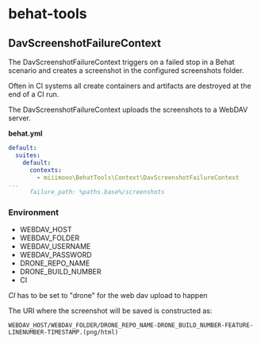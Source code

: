 # behat-tools

## DavScreenshotFailureContext

The DavScreenshotFailureContext triggers on a failed stop in a Behat scenario and creates a screenshot in the configured screenshots folder.

Often in CI systems all create containers and artifacts are destroyed at the end of a CI run. 

The DavScreenshotFailureContext uploads the screenshots to a WebDAV server.


**behat.yml**

```yaml
default:
  suites:
    default:
      contexts:
        - miiimooo\BehatTools\Context\DavScreenshotFailureContext
...
      failure_path: %paths.base%/screenshots
```

### Environment
* WEBDAV_HOST
* WEBDAV_FOLDER
* WEBDAV_USERNAME
* WEBDAV_PASSWORD
* DRONE_REPO_NAME
* DRONE_BUILD_NUMBER
* CI

*CI* has to be set to "drone" for the web dav upload to happen

The URI where the screenshot will be saved is constructed as:
```
WEBDAV_HOST/WEBDAV_FOLDER/DRONE_REPO_NAME-DRONE_BUILD_NUMBER-FEATURE-LINENUMBER-TIMESTAMP.(png/html)
``` 
